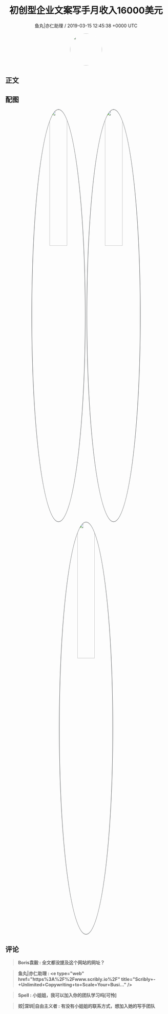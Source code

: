 <h1 align="center">初创型企业文案写手月收入16000美元</h1>
<p align="center">
    <a>鱼丸|亦仁助理 / 2019-03-15 12:45:38 &#43;0000 UTC</a>
</p>

<div align="center">
    <img src="https://images.zsxq.com/FtTHJfWYtR2To4jzwGiUQdhHaRRa?e=1590940799&amp;token=kIxbL07-8jAj8w1n4s9zv64FuZZNEATmlU_Vm6zD:AMY_BShrw-7TP6Fmqq7D-Deyytw=" width="100" height="100" style="border:1px solid;border-radius:50%; color:#ffffff"/>
</div>

## 正文

<div>

</div>

## 配图
<div class="image" align="center">

<img src="https://images.zsxq.com/FjhduLg63VaJz9_6plSUiAZCXJxe?imageMogr2/auto-orient/thumbnail/800x/format/jpg/blur/1x0/quality/75&amp;e=1590940799&amp;token=kIxbL07-8jAj8w1n4s9zv64FuZZNEATmlU_Vm6zD:d-OLucePEfl4AUcjcbe1lsNOMC0=" width="33%" height="33%" style="border:1px solid;border-radius:50%; color:#3c3f41"/>

<img src="https://images.zsxq.com/FnRpY_y7Ubz2jPtX2xj1_EhW-Jei?imageMogr2/auto-orient/thumbnail/800x/format/jpg/blur/1x0/quality/75&amp;e=1590940799&amp;token=kIxbL07-8jAj8w1n4s9zv64FuZZNEATmlU_Vm6zD:V75eVulvbJDlVpTvcJSCd3A8DG4=" width="33%" height="33%" style="border:1px solid;border-radius:50%; color:#3c3f41"/>

<img src="https://images.zsxq.com/FgSmeaiGpNy36pxaiAT5X1px5rhB?imageMogr2/auto-orient/thumbnail/800x/format/jpg/blur/1x0/quality/75&amp;e=1590940799&amp;token=kIxbL07-8jAj8w1n4s9zv64FuZZNEATmlU_Vm6zD:Gk26mBjlLq_AldMbYlyIMiMQo1k=" width="33%" height="33%" style="border:1px solid;border-radius:50%; color:#3c3f41"/>

</div>

## 评论

<div align="left">
<div>

<blockquote >
<span> <strong>Boris袁毅 : 全文都没提及这个网站的网址？ </strong></span>
</blockquote>

<blockquote >
<span> <strong>鱼丸|亦仁助理 : &lt;e type=&#34;web&#34; href=&#34;https%3A%2F%2Fwww.scribly.io%2F&#34; title=&#34;Scribly&#43;-&#43;Unlimited&#43;Copywriting&#43;to&#43;Scale&#43;Your&#43;Busi...&#34; /&gt; </strong></span>
</blockquote>

<blockquote >
<span> <strong>Spell : 小姐姐，我可以加入你的团队学习吗[可怜] </strong></span>
</blockquote>

<blockquote >
<span> <strong>姣|深圳|自由主义者 : 有没有小姐姐的联系方式，想加入她的写手团队 </strong></span>
</blockquote>

</div>
</div>